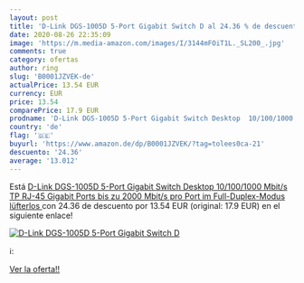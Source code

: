 ```yaml
---
layout: post
title: 'D-Link DGS-1005D 5-Port Gigabit Switch D al 24.36 % de descuento'
date: 2020-08-26 22:35:09
image: 'https://m.media-amazon.com/images/I/3144mFOiT1L._SL200_.jpg'
comments: true
category: ofertas
author: ring
slug: 'B0001JZVEK-de'
actualPrice: 13.54 EUR
currency: EUR
price: 13.54
comparePrice: 17.9 EUR
prodname: 'D-Link DGS-1005D 5-Port Gigabit Switch Desktop  10/100/1000 Mbit/s TP  RJ-45  Gigabit Ports  bis zu 2000 Mbit/s pro Port im Full-Duplex-Modus  lüfterlos '
country: 'de'
flag: '🇩🇪'
buyurl: 'https://www.amazon.de/dp/B0001JZVEK/?tag=tolees0ca-21'
descuento: '24.36'
average: '13.012'
---
```


Está [D-Link DGS-1005D 5-Port Gigabit Switch Desktop  10/100/1000 Mbit/s TP  RJ-45  Gigabit Ports  bis zu 2000 Mbit/s pro Port im Full-Duplex-Modus  lüfterlos ](https://www.amazon.de/dp/B0001JZVEK/?tag=tolees0ca-21) con 24.36 de descuento por 13.54 EUR (original: 17.9 EUR) en el siguiente enlace!

[![D-Link DGS-1005D 5-Port Gigabit Switch D](https://m.media-amazon.com/images/I/3144mFOiT1L._SL200_.jpg)](https://www.amazon.de/dp/B0001JZVEK/?tag=tolees0ca-21)

ℹ️:


[Ver la oferta!!](https://www.amazon.de/dp/B0001JZVEK/?tag=tolees0ca-21)
